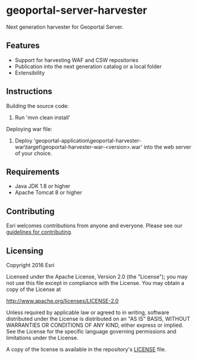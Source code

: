 # geoportal-server-harvester
Next generation harvester for Geoportal Server.

## Features

* Support for harvesting WAF and CSW repositories
* Publication into the next generation catalog or a local folder
* Extensibility

## Instructions

Building the source code:

1. Run 'mvn clean install'

Deploying war file:

1. Deploy 'geoportal-application\geoportal-harvester-war\target\geoportal-harvester-war-&lt;version&gt;.war' into the web server of your choice.

## Requirements

* Java JDK 1.8 or higher
* Apache Tomcat 8 or higher

## Contributing

Esri welcomes contributions from anyone and everyone. Please see our [guidelines for contributing](https://github.com/esri/contributing).

## Licensing
Copyright 2016 Esri

Licensed under the Apache License, Version 2.0 (the "License");
you may not use this file except in compliance with the License.
You may obtain a copy of the License at

   http://www.apache.org/licenses/LICENSE-2.0

Unless required by applicable law or agreed to in writing, software
distributed under the License is distributed on an "AS IS" BASIS,
WITHOUT WARRANTIES OR CONDITIONS OF ANY KIND, either express or implied.
See the License for the specific language governing permissions and
limitations under the License.

A copy of the license is available in the repository's [LICENSE](LICENSE?raw=true) file.